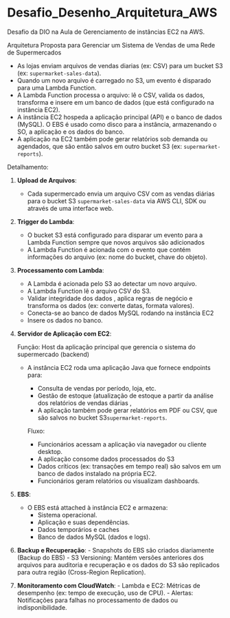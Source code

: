 # Desafio_Desenho_Arquitetura_AWS
Desafio da DIO na Aula de Gerenciamento de instâncias EC2 na AWS.


Arquitetura Proposta para Gerenciar um Sistema de Vendas de uma Rede de Supermercados 

- As lojas enviam arquivos de vendas diarias (ex: CSV) para um bucket S3 (ex: `supermarket-sales-data`).
- Quando um novo arquivo é carregado no S3, um evento é disparado para uma Lambda Function.
- A Lambda Function processa o arquivo: lê o CSV, valida os dados, transforma e insere em um banco de dados (que está configurado na instância EC2).
- A instância EC2 hospeda a aplicação principal (API) e o banco de dados (MySQL). O EBS é usado como disco para a instância, armazenando o SO, a aplicação e os dados do banco.
- A aplicação na EC2 também pode gerar relatórios sob demanda ou agendados, que são então salvos em outro bucket S3 (ex: `supermarket-reports`).


Detalhamento:

1. **Upload de Arquivos**:

   - Cada supermercado envia um arquivo CSV com as vendas diárias para o bucket S3 `supermarket-sales-data` via AWS CLI, SDK ou através de uma interface web.

2. **Trigger do Lambda**:

   - O bucket S3 está configurado para disparar um evento para a Lambda Function sempre que novos arquivos são adicionados
   - A Lambda Function é acionada com o evento que contém informações do arquivo (ex: nome do bucket, chave do objeto).
  
3. **Processamento com Lambda**:

   - A Lambda é acionada pelo S3 ao detectar um novo arquivo.
   - A Lambda Function lê o arquivo CSV do S3.
   - Validar integridade dos dados , aplica regras de negócio e transforma os dados (ex: converte datas, formata valores).
   - Conecta-se ao banco de dados MySQL rodando na instância EC2 
   - Insere os dados no banco.

4. **Servidor de Aplicação com EC2**:
    
    Função: Host da aplicação principal que gerencia o sistema do supermercado (backend) 
 
    - A instância EC2 roda uma aplicação Java que fornece endpoints para:
        - Consulta de vendas por período, loja, etc.
        - Gestão de estoque (atualização de estoque a partir da análise dos relatórios de vendas diárias ,  
        - A aplicação também pode gerar relatórios em PDF ou CSV, que são salvos no bucket  S3`supermarket-reports`.

        Fluxo:
        - Funcionários acessam a aplicação via navegador ou cliente desktop.
        - A aplicação consome dados processados do S3
        - Dados críticos (ex: transações em tempo real) são salvos em um banco de dados instalado na própria EC2.
        - Funcionários geram relatórios ou visualizam dashboards.

5. **EBS**:
   - O EBS está attached à instância EC2 e armazena:
        - Sistema operacional.
        - Aplicação e suas dependências.
        - Dados temporários e caches
        - Banco de dados MySQL (dados e logs).

4. **Backup e Recuperação**:
        - Snapshots do EBS são criados diariamente (Backup do EBS)
        - S3 Versioning: Mantém versões anteriores dos arquivos para auditoria e recuperação e os dados do S3 são replicados para outra região (Cross-Region Replication).

5. **Monitoramento com CloudWatch**:
       - Lambda e EC2: Métricas de desempenho (ex: tempo de execução, uso de CPU).
       - Alertas: Notificações para falhas no processamento de dados ou indisponibilidade.        


        